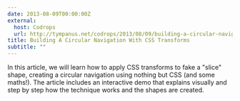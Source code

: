 ```yaml
---
date: 2013-08-09T00:00:00Z
external:
  host: Codrops
  url: http://tympanus.net/codrops/2013/08/09/building-a-circular-navigation-with-css-transforms/
title: Building A Circular Navigation With CSS Transforms
subtitle: ""
---
```


<p class="size-2x">
	In this article, we will learn how to apply CSS transforms to fake a "slice" shape, creating a circular navigation using nothing but CSS (and some maths!). The article includes an interactive demo that explains visually and step by step how the technique works and the shapes are created.
</p>